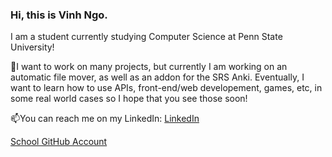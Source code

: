 ### Hi, this is Vinh Ngo.

I am a student currently studying Computer Science at Penn State University! 

🔭I want to work on many projects, but currently I am working on an automatic file mover, as well as an addon for the SRS Anki. 
Eventually, I want to learn how to use APIs, front-end/web developement, games, etc, in some real world cases so I hope that you see those soon!

📫You can reach me on my LinkedIn:
<a href="linkedin.com/in/vinh-ngo380">LinkedIn</a>

<a href="github.com/vln5066">School GitHub Account</a>


<!--
**vinhngo380/vinhngo380** is a ✨ _special_ ✨ repository because its `README.md` (this file) appears on your GitHub profile.

Here are some ideas to get you started:

- 🔭 I’m currently working on ...
- 🌱 I’m currently learning ...
- 👯 I’m looking to collaborate on ...
- 🤔 I’m looking for help with ...
- 💬 Ask me about ...
- 📫 How to reach me: ...
- 😄 Pronouns: ...
- ⚡ Fun fact: ...
-->
